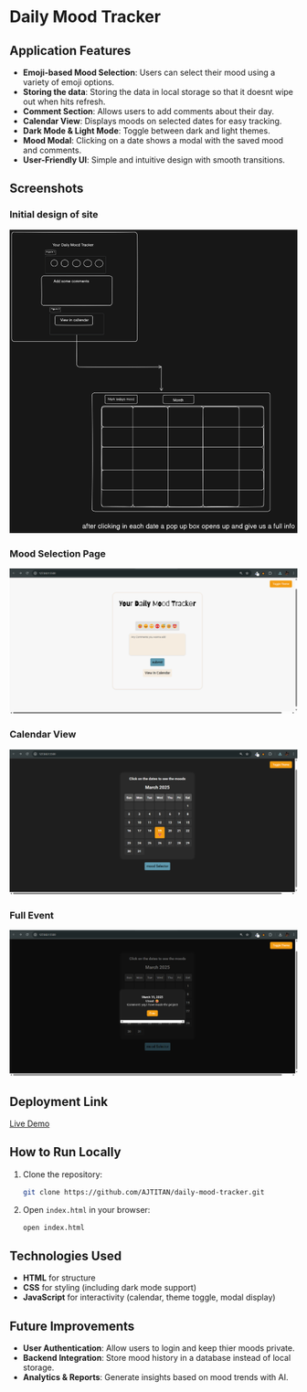 # Daily Mood Tracker

## Application Features

- **Emoji-based Mood Selection**: Users can select their mood using a variety of emoji options.
- **Storing the data**: Storing the data in local storage so that it doesnt wipe out when hits refresh.
- **Comment Section**: Allows users to add comments about their day.
- **Calendar View**: Displays moods on selected dates for easy tracking.
- **Dark Mode & Light Mode**: Toggle between dark and light themes.
- **Mood Modal**: Clicking on a date shows a modal with the saved mood and comments.
- **User-Friendly UI**: Simple and intuitive design with smooth transitions.

## Screenshots

### Initial design of site
![Structure Screenshot](./phoks/diagram-export-19-03-2025-09_01_26.png)
### Mood Selection Page
![Mood Selection Screenshot](./phoks/Screenshot%202025-03-19%20090144.png)

### Calendar View
![Calendar View Screenshot](./phoks/Screenshot%202025-03-19%20090155.png)

### Full Event
![Full event Screenshot](./phoks/Screenshot%202025-03-19%20090234.png)


## Deployment Link

[Live Demo](https://aj-mood-tracker.netlify.app/)

## How to Run Locally

1. Clone the repository:
   ```sh
   git clone https://github.com/AJTITAN/daily-mood-tracker.git
   ```
2. Open `index.html` in your browser:
   ```sh
   open index.html
   ```

## Technologies Used

- **HTML** for structure
- **CSS** for styling (including dark mode support)
- **JavaScript** for interactivity (calendar, theme toggle, modal display)

## Future Improvements

- **User Authentication**: Allow users to login and keep thier moods private.
- **Backend Integration**: Store mood history in a database instead of local storage.
- **Analytics & Reports**: Generate insights based on mood trends with AI.

